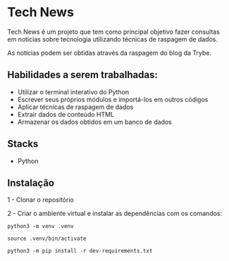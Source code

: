 # Tech News
Tech News é um projeto que tem como principal objetivo fazer consultas em notícias sobre tecnologia utilizando técnicas de raspagem de dados.

As notícias podem ser obtidas através da raspagem do blog da Trybe.

## Habilidades a serem trabalhadas:

- Utilizar o terminal interativo do Python
- Escrever seus próprios módulos e importá-los em outros códigos
- Aplicar técnicas de raspagem de dados
- Extrair dados de conteúdo HTML
- Armazenar os dados obtidos em um banco de dados


## Stacks
- Python


## Instalação
1 - Clonar o repositório   

2 - Criar o ambiente virtual e instalar as dependências com os comandos:  

```python3 -m venv .venv```   

```source .venv/bin/activate```   

```python3 -m pip install -r dev-requirements.txt```
